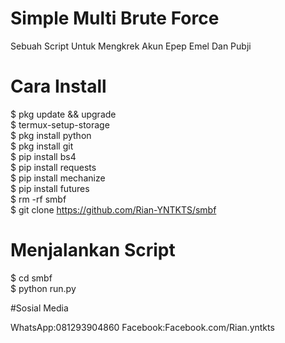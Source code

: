 # Simple Multi Brute Force

Sebuah Script Untuk Mengkrek Akun Epep Emel Dan Pubji

# Cara Install

$ pkg update && upgrade  
$ termux-setup-storage  
$ pkg install python  
$ pkg install git  
$ pip install bs4  
$ pip install requests  
$ pip install mechanize  
$ pip install futures  
$ rm -rf smbf   
$ git clone https://github.com/Rian-YNTKTS/smbf

# Menjalankan Script

$ cd smbf   
$ python run.py

#Sosial Media

WhatsApp:081293904860
Facebook:Facebook.com/Rian.yntkts
